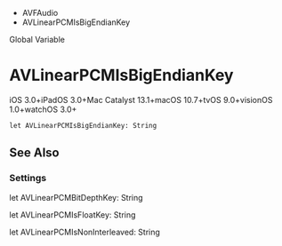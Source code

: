 

- AVFAudio
-  AVLinearPCMIsBigEndianKey 

Global Variable

# AVLinearPCMIsBigEndianKey

iOS 3.0+iPadOS 3.0+Mac Catalyst 13.1+macOS 10.7+tvOS 9.0+visionOS 1.0+watchOS 3.0+

``` source
let AVLinearPCMIsBigEndianKey: String
```

## See Also

### Settings

let AVLinearPCMBitDepthKey: String

let AVLinearPCMIsFloatKey: String

let AVLinearPCMIsNonInterleaved: String

